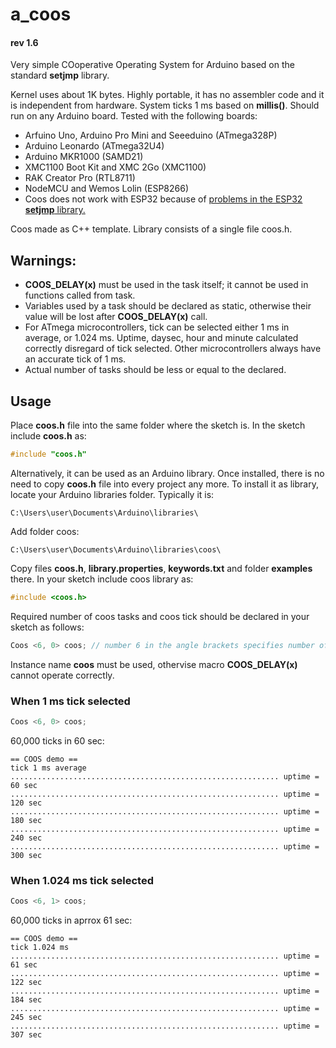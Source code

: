 # a_coos
#### rev 1.6 

Very simple COoperative Operating System for Arduino based on the standard __setjmp__ library.

Kernel uses about 1K bytes. Highly portable, it has no assembler code and it is independent from hardware. System ticks 1 ms based on __millis()__. Should run on any Arduino board. Tested with the following boards:
  * Arfuino Uno, Arduino Pro Mini and Seeeduino (ATmega328P) 
  * Arduino Leonardo (ATmega32U4)
  * Arduino MKR1000 (SAMD21)
  * XMC1100 Boot Kit and XMC 2Go (XMC1100) 
  * RAK Creator Pro (RTL8711) 
  * NodeMCU and Wemos Lolin (ESP8266) 
  * Coos does not work with ESP32 because of [problems in the ESP32 __setjmp__ library.](https://github.com/espressif/arduino-esp32/issues/1689)

Coos made as C++ template. Library consists of a single file coos.h. 

## Warnings: 
  * __COOS_DELAY(x)__ must be used in the task itself; it cannot be used in functions called from task.
  * Variables used by a task should be declared as static, otherwise their value will be lost after __COOS_DELAY(x)__ call.
  * For ATmega microcontrollers, tick can be selected either 1 ms in average, or 1.024 ms. Uptime, daysec, hour and minute calculated correctly disregard of tick selected. Other microcontrollers always have an accurate tick of 1 ms.
  * Actual number of tasks should be less or equal to the declared.

## Usage

Place __coos.h__ file into the same folder where the sketch is. In the sketch include __coos.h__ as:
```C
#include "coos.h"
```
Alternatively, it can be used as an Arduino library. Once installed, there is no need to copy __coos.h__ file into every project any more. To install it as library, locate your Arduino libraries folder. Typically it is: 
```
C:\Users\user\Documents\Arduino\libraries\
```
Add folder coos: 
```
C:\Users\user\Documents\Arduino\libraries\coos\
```
Copy files __coos.h__, __library.properties__, __keywords.txt__ and folder __examples__ there. In your sketch include coos library as:
```C
#include <coos.h>
```
Required number of coos tasks and coos tick should be declared in your sketch as follows:
```C
Coos <6, 0> coos; // number 6 in the angle brackets specifies number of user tasks; 0 selects 1 ms tick
```
Instance name __coos__ must be used, othervise macro __COOS_DELAY(x)__ cannot operate correctly.


### When 1 ms tick selected
```C
Coos <6, 0> coos; 
```

60,000 ticks  in 60 sec:
```
== COOS demo ==
tick 1 ms average
............................................................ uptime = 60 sec 
............................................................ uptime = 120 sec 
............................................................ uptime = 180 sec 
............................................................ uptime = 240 sec 
............................................................ uptime = 300 sec 
```

### When 1.024 ms tick selected
```C
Coos <6, 1> coos; 
```
60,000 ticks  in aprrox 61 sec:
```
== COOS demo ==
tick 1.024 ms
............................................................ uptime = 61 sec 
............................................................ uptime = 122 sec 
............................................................ uptime = 184 sec 
............................................................ uptime = 245 sec 
............................................................ uptime = 307 sec 
```
